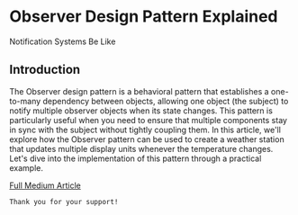 # Observer Design Pattern Explained

Notification Systems Be Like

## Introduction

The Observer design pattern is a behavioral pattern that establishes a one-to-many dependency between objects, allowing one object (the subject) to notify multiple observer objects when its state changes. This pattern is particularly useful when you need to ensure that multiple components stay in sync with the subject without tightly coupling them. In this article, we'll explore how the Observer pattern can be used to create a weather station that updates multiple display units whenever the temperature changes. Let's dive into the implementation of this pattern through a practical example.

[Full Medium Article](https://medium.com/gitconnected/observer-design-pattern-explained-1f497663b2e4)

```
Thank you for your support!
```
